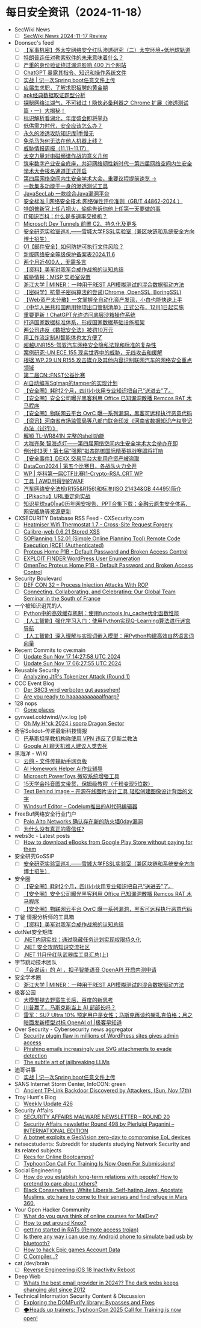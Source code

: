 # 每日安全资讯（2024-11-18）

- SecWiki News
  - [ ] [SecWiki News 2024-11-17 Review](http://www.sec-wiki.com/?2024-11-17)
- Doonsec's feed
  - [ ] [【军事机密】外太空网络安全红队渗透研究（二）太空环境+低地球轨道](https://mp.weixin.qq.com/s?__biz=MzI1Mjc3NTUwMQ==&mid=2247536319&idx=1&sn=5fd943e1e302601b6004f59898396253)
  - [ ] [特朗普连任对勒索软件的未来意味着什么？](https://mp.weixin.qq.com/s?__biz=MzkxNDM4OTM3OQ==&mid=2247504511&idx=1&sn=545596e8af8b02d54fb964259aa7824d)
  - [ ] [严重的身份验证绕过漏洞影响 400 万个网站](https://mp.weixin.qq.com/s?__biz=MzkxNDM4OTM3OQ==&mid=2247504511&idx=2&sn=02a617bd236ecf22b9f4b7d6b25c7f9a)
  - [ ] [ChatGPT 暴露其指令、知识和操作系统文件](https://mp.weixin.qq.com/s?__biz=MzkxNDM4OTM3OQ==&mid=2247504511&idx=3&sn=f52fee8e55c8499c0cfb17045fbf3e7f)
  - [ ] [实战 | 记一次Spring boot任意文件上传](https://mp.weixin.qq.com/s?__biz=MzIzMTIzNTM0MA==&mid=2247496357&idx=1&sn=a65d53958d2fb72f02926d027d247350)
  - [ ] [应届生求职，了解求职招聘的黄金期](https://mp.weixin.qq.com/s?__biz=MzU5NzQ3NzIwMA==&mid=2247486184&idx=1&sn=afc7d373715129ac31540c06935e845b)
  - [ ] [apk经典数据取证题型分析](https://mp.weixin.qq.com/s?__biz=Mzg4Mjg4NzE3Mw==&mid=2247484306&idx=1&sn=9b3686a496ff2467ed652e14e4addcd4)
  - [ ] [探秘网络江湖气，不可错过！隐侠必备利器之 Chrome 扩展（渗透测试篇・一）大揭秘！](https://mp.weixin.qq.com/s?__biz=Mzg2NTkwODU3Ng==&mid=2247512398&idx=1&sn=a41f4f94a908911a348f388d61af5af9)
  - [ ] [标识解析看湖北，年度盛会即将举办](https://mp.weixin.qq.com/s?__biz=MzU1OTUxNTI1NA==&mid=2247591484&idx=1&sn=e5932217409e7ef5592001b4f653263c)
  - [ ] [低供需力时代，安全应该怎么办？](https://mp.weixin.qq.com/s?__biz=MzAxOTk3NTg5OQ==&mid=2247491629&idx=1&sn=c6a72db6a0cb97141c2a8244b09f0b2f)
  - [ ] [永久的渗透攻防知识库|手慢无](https://mp.weixin.qq.com/s?__biz=MzkwMzMwODg2Mw==&mid=2247509335&idx=1&sn=b89b8eb5bcfea1fe55cddf0348e6e6cc)
  - [ ] [免杀马为何无法在他人机器上线？](https://mp.weixin.qq.com/s?__biz=MzAwOTQzMjMwOQ==&mid=2247483873&idx=1&sn=619388cb922ba03cc07d1f6da2bf38a9)
  - [ ] [威胁情报周报（11.11~11.17）](https://mp.weixin.qq.com/s?__biz=Mzg5MTc3ODY4Mw==&mid=2247507404&idx=1&sn=9797c113eb8508388913895996727134)
  - [ ] [太空力量对电磁频谱作战的意义几何](https://mp.weixin.qq.com/s?__biz=MzI1OTExNDY1NQ==&mid=2651617144&idx=1&sn=2a147ca5f3cd820dc437d0720d0991f0)
  - [ ] [筑牢数字产业安全底座，共迎网络韧性新时代—第四届网络空间内生安全学术大会报名通道正式开启](https://mp.weixin.qq.com/s?__biz=MzkwOTI5NzIzMA==&mid=2247483983&idx=1&sn=5660a116977bbb5730893cdc90e59c0b)
  - [ ] [第四届网络空间内生安全学术大会，重要议程提前速览 →](https://mp.weixin.qq.com/s?__biz=MzkwOTI5NzIzMA==&mid=2247483983&idx=2&sn=8931c8e43d1ad796d77b49426d776360)
  - [ ] [一款集多功能于一身的渗透测试工具](https://mp.weixin.qq.com/s?__biz=Mzk0NjQ5MTM1MA==&mid=2247492636&idx=1&sn=2900a534c154db78048e9d7fe1bd5d46)
  - [ ] [JavaSecLab 一款综合Java漏洞平台](https://mp.weixin.qq.com/s?__biz=Mzk0ODM0NDIxNQ==&mid=2247492733&idx=1&sn=d41a5ddfe26f0a9dfaa02fedafee911a)
  - [ ] [安全标准 | 网络安全技术 网络弹性评价准则（GB/T 44862-2024 ）](https://mp.weixin.qq.com/s?__biz=MzA3MTM0NTQzNA==&mid=2455780023&idx=1&sn=1a72492904efd2b27e783ccbe2c04dc2)
  - [ ] [特朗普新官上任八把火，偷偷告诉你他上任第一天要做的事](https://mp.weixin.qq.com/s?__biz=MzA3Mjc1MTkwOA==&mid=2650557483&idx=1&sn=46f16781ad1c4ebd6d641b7d4c06ce7b)
  - [ ] [IT知识百科：什么是多速率交换机？](https://mp.weixin.qq.com/s?__biz=MzIyMzIwNzAxMQ==&mid=2649462907&idx=1&sn=2335ff012326e762f8cbef173a3e70d8)
  - [ ] [Microsoft Dev Tunnels 前置 C2、持久化及更多](https://mp.weixin.qq.com/s?__biz=MzAxODM5ODQzNQ==&mid=2247485169&idx=1&sn=44f440e263c263ae8b2d2fab3d66404f)
  - [ ] [安全研究实验室巡礼——雪城大学FSSL实验室（兼区块链和系统安全方向博士招生）](https://mp.weixin.qq.com/s?__biz=Mzg5ODUxMzg0Ng==&mid=2247499215&idx=1&sn=53d3f6643a43ced1d8637ea56bbb4218)
  - [ ] [01【邮件安全】如何防护可执行文件风险？](https://mp.weixin.qq.com/s?__biz=MzI1OTUyMTI2MQ==&mid=2247484683&idx=1&sn=a6a58576864dd18db4d7bceb3f9c5af2)
  - [ ] [新版网络安全等级保护备案表2024.11.6](https://mp.weixin.qq.com/s?__biz=MzU5MTIxNzg0Ng==&mid=2247487996&idx=1&sn=4c14f8e540fff6a8aae16aa47dd4e4e1)
  - [ ] [两个月近400人，无需多言](https://mp.weixin.qq.com/s?__biz=Mzg2ODYxMzY3OQ==&mid=2247517217&idx=1&sn=9306a8e42397b254a16feff315613f29)
  - [ ] [【资料】美军对我军合成作战旅的认知总结](https://mp.weixin.qq.com/s?__biz=MzI2MTE0NTE3Mw==&mid=2651147826&idx=1&sn=82db846319ddae363d8ac74312d12f8b)
  - [ ] [威胁情报：MISP 实验室设置](https://mp.weixin.qq.com/s?__biz=MzU1NjczNjA0Nw==&mid=2247485554&idx=1&sn=2aa18c09e6636681f0315c25d9671221)
  - [ ] [浙江大学 | MINER：一种用于REST API模糊测试的混合数据驱动方法](https://mp.weixin.qq.com/s?__biz=MzU5MTM5MTQ2MA==&mid=2247491390&idx=1&sn=b7ade53040c9a2e8c610421c91a4a59d)
  - [ ] [【密码学】抗量子密码算法的尝试(Chrome, OpenSSL, BoringSSL)](https://mp.weixin.qq.com/s?__biz=MzUwOTc3MTQyNg==&mid=2247490212&idx=1&sn=3778b0cfcf2dd606499082548361bd4b)
  - [ ] [【Web资产太分散】一文掌握全自动化资产发现，小白也能快速上手](https://mp.weixin.qq.com/s?__biz=MzI5MjY4MTMyMQ==&mid=2247486904&idx=1&sn=f12b5cc54ba2f667bb773e23dab07bac)
  - [ ] [《中华人民共和国两用物项出口管制清单》正式公布，12月1日起实施](https://mp.weixin.qq.com/s?__biz=MzI5NTM4OTQ5Mg==&mid=2247632301&idx=1&sn=d484fef4080c1c8d23fb914ce4d4f86b)
  - [ ] [重要更新！ChatGPT允许访问底层沙箱操作系统](https://mp.weixin.qq.com/s?__biz=MzI5NTM4OTQ5Mg==&mid=2247632301&idx=2&sn=c2adb20f21c9db2b60c1d5e0b222ee9e)
  - [ ] [打造国家数据标准体系，形成国家数据基础设施框架](https://mp.weixin.qq.com/s?__biz=MzI5NTM4OTQ5Mg==&mid=2247632301&idx=3&sn=f6458ae24207378530496ea8389820d8)
  - [ ] [两公司违反《数据安全法》被罚10万元](https://mp.weixin.qq.com/s?__biz=MzI5NTM4OTQ5Mg==&mid=2247632301&idx=4&sn=1d5203c168d6df2773225301b8cf2988)
  - [ ] [用工作流定制AI智能体也太方便了](https://mp.weixin.qq.com/s?__biz=MzkwODQyMjgwNg==&mid=2247485280&idx=1&sn=baa2e8aeb596e27819efcaedffbb014f)
  - [ ] [超越UNR155-驾驭汽车网络安全隐私法规和标准的复杂性](https://mp.weixin.qq.com/s?__biz=MzU2MDk1Nzg2MQ==&mid=2247615761&idx=1&sn=619466ec811a63b62b85b26be50500c3)
  - [ ] [案例研究-UN ECE 155 现实世界中的威胁，无线攻击和缓解](https://mp.weixin.qq.com/s?__biz=MzU2MDk1Nzg2MQ==&mid=2247615761&idx=2&sn=918c271a1a254c889b24eb3b75b1d189)
  - [ ] [根据 WP.29 UN R155 攻击媒介及其他内容识别联网汽车的网络安全重点领域](https://mp.weixin.qq.com/s?__biz=MzU2MDk1Nzg2MQ==&mid=2247615761&idx=3&sn=80e4dc60d1a227e78fcec49ff9aeab8f)
  - [ ] [第二届CN::FNST公益比赛](https://mp.weixin.qq.com/s?__biz=Mzg4NDg2NTM3NQ==&mid=2247484462&idx=1&sn=74cd722dcf23b0865fa9f02e2f8cdb94)
  - [ ] [AI自动编写Sqlmap的tamper的实现计划](https://mp.weixin.qq.com/s?__biz=MzU0MTc2NTExNg==&mid=2247491087&idx=1&sn=c6a67f2ffa619173d6b8c280ead3ceed)
  - [ ] [【安全圈】耗时2个月，四川小伙用专业知识把自己“送进去”了。](https://mp.weixin.qq.com/s?__biz=MzIzMzE4NDU1OQ==&mid=2652066040&idx=1&sn=fcc2314e273fd8cbd7197bf86dbb628e)
  - [ ] [【安全圈】安全公司曝光黑客利用 Office 已知漏洞散播 Remcos   RAT 木马程序](https://mp.weixin.qq.com/s?__biz=MzIzMzE4NDU1OQ==&mid=2652066040&idx=2&sn=cf11d094cb7fc2770df2100227dc34db)
  - [ ] [【安全圈】物联网云平台 OvrC 曝一系列漏洞，黑客可远程执行恶意代码](https://mp.weixin.qq.com/s?__biz=MzIzMzE4NDU1OQ==&mid=2652066040&idx=3&sn=628c0be39463e5a5db076252eae42974)
  - [ ] [【资讯】河南省市场监管局等八部门联合印发《河南省数据知识产权登记办法（试行）》](https://mp.weixin.qq.com/s?__biz=MzU1NDY3NDgwMQ==&mid=2247547407&idx=1&sn=677433035695274ef57f05198ebe9f12)
  - [ ] [解锁 TL-WR841N 完整的shell功能](https://mp.weixin.qq.com/s?__biz=MzU4NDY3MTk2NQ==&mid=2247490858&idx=1&sn=aed666456b40ff7154dd5842ab0bd7c7)
  - [ ] [大咖齐聚 智海点灯——第四届网络空间内生安全学术大会举办在即](https://mp.weixin.qq.com/s?__biz=Mzg4MDU0NTQ4Mw==&mid=2247526730&idx=1&sn=c113e77bb5e5f7b372216f0b1587cc11)
  - [ ] [倒计时3天！第七届“强网”拟态防御国际精英挑战赛即将打响](https://mp.weixin.qq.com/s?__biz=Mzg4MDU0NTQ4Mw==&mid=2247526730&idx=2&sn=b5b396268e7f3d9748124c694eebec21)
  - [ ] [【安全事件】DEXX 交易平台大批用户资产被盗取](https://mp.weixin.qq.com/s?__biz=Mzg4NzgzMjUzOA==&mid=2247485295&idx=1&sn=affc746e5c3c6ce0c669bb79af0dc63f)
  - [ ] [DataCon2024 | 第五个比赛日，各战队火力全开](https://mp.weixin.qq.com/s?__biz=MzU5Njg1NzMyNw==&mid=2247488626&idx=1&sn=91a7b58b4e707ae8690b85e60fef1464)
  - [ ] [WP | 华科第一届CTF比赛I1-Crypto-RSA_CRT WP](https://mp.weixin.qq.com/s?__biz=MzkxNTY4NTQwMg==&mid=2247484008&idx=1&sn=4bbae833a5d43cda8c82f907c2630b8c)
  - [ ] [工具 | AWD用得到的WAF](https://mp.weixin.qq.com/s?__biz=MzkxNTY4NTQwMg==&mid=2247484008&idx=2&sn=6e5c3c253bb98be66b63bddc496228a2)
  - [ ] [汽车网络安全法规(R155&R156)和标准(ISO 21434&GB 44495)简介](https://mp.weixin.qq.com/s?__biz=MzIzOTc2OTAxMg==&mid=2247546121&idx=1&sn=94cc2ba4d06a31e39db8a82a72214264)
  - [ ] [【Pikachu】URL重定向实战](https://mp.weixin.qq.com/s?__biz=Mzg5NTU2NjA1Mw==&mid=2247494298&idx=1&sn=54eaba5fca23d5c8e4cc72ceb82885a6)
  - [ ] [知识星球xa0|xa0历年网安报告、PPT合集下载；金融云原生安全体系、网安威胁等资源更新](https://mp.weixin.qq.com/s?__biz=MzU5ODgzNTExOQ==&mid=2247631330&idx=1&sn=4b352bff0041ed5de48ad0a90adc3749)
- CXSECURITY Database RSS Feed - CXSecurity.com
  - [ ] [Heatmiser Wifi Thermostat 1.7 - Cross-Site Request Forgery](https://cxsecurity.com/issue/WLB-2024110030)
  - [ ] [Calibre-web 0.6.21 Stored XSS](https://cxsecurity.com/issue/WLB-2024110029)
  - [ ] [SOPlanning 1.52.01 (Simple Online Planning Tool) Remote Code Execution (RCE) (Authenticated)](https://cxsecurity.com/issue/WLB-2024110028)
  - [ ] [Proteus Home P1B - Default Password and Broken Access Control](https://cxsecurity.com/issue/WLB-2024110025)
  - [ ] [EXPLOIT FINDER  WordPress User Enumeration](https://cxsecurity.com/issue/WLB-2024110026)
  - [ ] [OmenTec Proteus Home P1B - Default Password and Broken Access Control](https://cxsecurity.com/issue/WLB-2024110024)
- Security Boulevard
  - [ ] [DEF CON 32 – Process Injection Attacks With ROP](https://securityboulevard.com/2024/11/def-con-32-process-injection-attacks-with-rop/)
  - [ ] [Connecting, Collaborating, and Celebrating: Our Global Team Seminar in the South of France](https://securityboulevard.com/2024/11/connecting-collaborating-and-celebrating-our-global-team-seminar-in-the-south-of-france/)
- 一个被知识诅咒的人
  - [ ] [Python中的高效缓存机制：使用functools.lru_cache优化函数性能](https://blog.csdn.net/nokiaguy/article/details/143831206)
  - [ ] [【人工智能】强化学习入门：使用Python实现Q-Learning算法进行迷宫导航](https://blog.csdn.net/nokiaguy/article/details/143831195)
  - [ ] [【人工智能】深入理解与实现词嵌入模型：用Python构建高效自然语言词向量](https://blog.csdn.net/nokiaguy/article/details/143831180)
- Recent Commits to cve:main
  - [ ] [Update Sun Nov 17 14:27:58 UTC 2024](https://github.com/trickest/cve/commit/beff6081609ca19baa926ab25035cb8b0354b565)
  - [ ] [Update Sun Nov 17 06:27:55 UTC 2024](https://github.com/trickest/cve/commit/c64d1192200cc24bcbfb61c1dd872718f11f1df5)
- Reusable Security
  - [ ] [Analyzing JtR's Tokenizer Attack (Round 1)](https://reusablesec.blogspot.com/2024/11/analyzing-jtrs-tokenizer-attack-round-1.html)
- CCC Event Blog
  - [ ] [Der 38C3 wird verboten gut aussehen!](https://events.ccc.de/2024/11/17/38c3-illegally-awesome/)
  - [ ] [Are you ready to haaaaaaaaaaalfnarp?](https://events.ccc.de/2024/11/17/38c3-are-you-ready-to-haaaaaaaaaaalfnarp/)
- 128 nops
  - [ ] [Gone places](https://carstein.github.io/short/2024/11/17/gone-places.html)
- gynvael.coldwind//vx.log (pl)
  - [ ] [Oh My H^ck 2024 i sporo Dragon Sector](https://gynvael.coldwind.pl/?id=795)
- 奇客Solidot–传递最新科技情报
  - [ ] [巴基斯坦早教机构称使用 VPN 违反了伊斯兰教法](https://www.solidot.org/story?sid=79799)
  - [ ] [Google AI 聊天机器人建议人类去死](https://www.solidot.org/story?sid=79798)
- 黑海洋 - WIKI
  - [ ] [云鸽 - 文件传输助手网页版](https://www.upx8.com/4441)
  - [ ] [AI Homework Helper Ai作业辅导](https://www.upx8.com/4440)
  - [ ] [Microsoft PowerToys 微软系统增强工具](https://www.upx8.com/4439)
  - [ ] [15天学会抖音图文带货，保姆级教程（千粉变现5位数）](https://www.upx8.com/4438)
  - [ ] [Text Behind Image – 开源在线图片设计工具 轻松创建图像设计背后的文字](https://www.upx8.com/4437)
  - [ ] [Windsurf Editor – Codeium推出的AI代码编辑器](https://www.upx8.com/4436)
- FreeBuf网络安全行业门户
  - [ ] [Palo Alto Networks 确认存在新的防火墙0day漏洞](https://www.freebuf.com/news/415441.html)
  - [ ] [为什么没有真正的零信任?](https://www.freebuf.com/articles/neopoints/415436.html)
- webs3c - Latest posts
  - [ ] [How to download eBooks from Google Play Store without paying for them](https://webs3c.com/t/how-to-download-ebooks-from-google-play-store-without-paying-for-them/79#post_4)
- 安全研究GoSSIP
  - [ ] [安全研究实验室巡礼——雪城大学FSSL实验室（兼区块链和系统安全方向博士招生）](https://mp.weixin.qq.com/s?__biz=Mzg5ODUxMzg0Ng==&mid=2247499215&idx=1&sn=53d3f6643a43ced1d8637ea56bbb4218&chksm=c063d316f7145a00f5a69fb9b5284a78953b299553dfc84cf2a8b4fe4262604ac0c08a1c652c&scene=58&subscene=0#rd)
- 安全圈
  - [ ] [【安全圈】耗时2个月，四川小伙用专业知识把自己“送进去”了。](https://mp.weixin.qq.com/s?__biz=MzIzMzE4NDU1OQ==&mid=2652066040&idx=1&sn=fcc2314e273fd8cbd7197bf86dbb628e&chksm=f36e7cb8c419f5ae9d4910c6a41e61dc61e3b3141c312e2229cc7b013421e198fac317742acb&scene=58&subscene=0#rd)
  - [ ] [【安全圈】安全公司曝光黑客利用 Office 已知漏洞散播 Remcos   RAT 木马程序](https://mp.weixin.qq.com/s?__biz=MzIzMzE4NDU1OQ==&mid=2652066040&idx=2&sn=cf11d094cb7fc2770df2100227dc34db&chksm=f36e7cb8c419f5ae9268e1d2eb9675ef94bccbcfe66627cb209b0883944215f205a8d17b7028&scene=58&subscene=0#rd)
  - [ ] [【安全圈】物联网云平台 OvrC 曝一系列漏洞，黑客可远程执行恶意代码](https://mp.weixin.qq.com/s?__biz=MzIzMzE4NDU1OQ==&mid=2652066040&idx=3&sn=628c0be39463e5a5db076252eae42974&chksm=f36e7cb8c419f5ae9694e18d60dde2a26e6a3cdec1633acf1fe266e96be9e59868eaad6f37a5&scene=58&subscene=0#rd)
- 丁爸 情报分析师的工具箱
  - [ ] [【资料】美军对我军合成作战旅的认知总结](https://mp.weixin.qq.com/s?__biz=MzI2MTE0NTE3Mw==&mid=2651147826&idx=1&sn=82db846319ddae363d8ac74312d12f8b&chksm=f1af3908c6d8b01ec33022230f4b2c112e9210f0cd3b43058d09a96ccbbbd3a91ecca7137dc9&scene=58&subscene=0#rd)
- dotNet安全矩阵
  - [ ] [.NET内网实战：通过隐藏任务计划实现权限持久化](https://mp.weixin.qq.com/s?__biz=MzUyOTc3NTQ5MA==&mid=2247496737&idx=1&sn=d3fd5e529d898139e7aa382e024bcd57&chksm=fa595acccd2ed3daf7f7b2c98f2d27007b62bfdd523eaa8e0a69fc9c58b18b8474fdf3d96560&scene=58&subscene=0#rd)
  - [ ] [.NET 安全攻防知识交流社区](https://mp.weixin.qq.com/s?__biz=MzUyOTc3NTQ5MA==&mid=2247496737&idx=2&sn=872d41b5a6b7e8c74392aaa25ffd586a&chksm=fa595acccd2ed3dac2a3efedf110c934fead8b1792881b5ce4e01e3f0d6993b3c71de66aac24&scene=58&subscene=0#rd)
  - [ ] [.NET 11月份红队武器库工具汇总(上)](https://mp.weixin.qq.com/s?__biz=MzUyOTc3NTQ5MA==&mid=2247496737&idx=3&sn=272658dec2bb1776fa374b30f6aa98b9&chksm=fa595acccd2ed3da60171508eb9feab38f248a80f8732978847a2c8138d71a97e25ad892f01f&scene=58&subscene=0#rd)
- 字节跳动技术团队
  - [ ] [「会说话」的 AI ，扣子智能语音 OpenAPI 开启内测申请](https://mp.weixin.qq.com/s?__biz=MzI1MzYzMjE0MQ==&mid=2247511386&idx=1&sn=7cc18c28156b42b144946325f89b186e&chksm=e9d366b8dea4efae4d9179178dd3e04ad88aabd01b9293626d4697b694f67b0b1320a0a37442&scene=58&subscene=0#rd)
- 安全学术圈
  - [ ] [浙江大学 | MINER：一种用于REST API模糊测试的混合数据驱动方法](https://mp.weixin.qq.com/s?__biz=MzU5MTM5MTQ2MA==&mid=2247491390&idx=1&sn=b7ade53040c9a2e8c610421c91a4a59d&chksm=fe2ee0b5c95969a37954d52aa6472cd8ec8fb5e6742c4dfe5d9a908816eb433843eb6e91c0e5&scene=58&subscene=0#rd)
- 极客公园
  - [ ] [大模型褪去野蛮生长后，百度的新思考](https://mp.weixin.qq.com/s?__biz=MTMwNDMwODQ0MQ==&mid=2653064112&idx=1&sn=27b794fcfdded9a7f1e04976dd6a655e&chksm=7e57f60649207f1088680e064e8de863c6b6d358e35fa8d9eaad3f3757a48de51a396b599c1d&scene=58&subscene=0#rd)
  - [ ] [川普赢了，马斯克能当上 AI 部部长吗？](https://mp.weixin.qq.com/s?__biz=MTMwNDMwODQ0MQ==&mid=2653064102&idx=1&sn=78e9ad860dc57db553b48be7d9405ecf&chksm=7e57f61049207f0688b22dadfd402fc4b4bb28650b5eda344a53658704f0d57870d21c567263&scene=58&subscene=0#rd)
  - [ ] [雷军：SU7 Ultra 10% 预定用户是女性；马斯克再谈约架扎克伯格；月之暗面发新模型对标 OpenAI o1 |极客早知道](https://mp.weixin.qq.com/s?__biz=MTMwNDMwODQ0MQ==&mid=2653064089&idx=1&sn=ffa6f119c70c017cafa6f32c79cda0c3&chksm=7e57f62f49207f39cf8869de94aa11bea7ba75d458449c4149a157b340d0ce3efb9c2aea930e&scene=58&subscene=0#rd)
- Over Security - Cybersecurity news aggregator
  - [ ] [Security plugin flaw in millions of WordPress sites gives admin access](https://www.bleepingcomputer.com/news/security/security-plugin-flaw-in-millions-of-wordpress-sites-gives-admin-access/)
  - [ ] [Phishing emails increasingly use SVG attachments to evade detection](https://www.bleepingcomputer.com/news/security/phishing-emails-increasingly-use-svg-attachments-to-evade-detection/)
  - [ ] [The subtle art of jailbreaking LLMs](https://andpalmier.com/posts/jailbreaking-llms/)
- 迪哥讲事
  - [ ] [实战 | 记一次Spring boot任意文件上传](https://mp.weixin.qq.com/s?__biz=MzIzMTIzNTM0MA==&mid=2247496357&idx=1&sn=a65d53958d2fb72f02926d027d247350&chksm=e8a5f8c6dfd271d0e0be8b83b8c4d1d4179ac8c8e89ea7ec34d0f9344ab13944e2e50247d33d&scene=58&subscene=0#rd)
- SANS Internet Storm Center, InfoCON: green
  - [ ] [Ancient TP-Link Backdoor Discovered by Attackers, (Sun, Nov 17th)](https://isc.sans.edu/diary/rss/31442)
- Troy Hunt's Blog
  - [ ] [Weekly Update 426](https://www.troyhunt.com/weekly-update-426/)
- Security Affairs
  - [ ] [SECURITY AFFAIRS MALWARE NEWSLETTER – ROUND 20](https://securityaffairs.com/171089/malware/security-affairs-malware-newsletter-round-20.html)
  - [ ] [Security Affairs newsletter Round 498 by Pierluigi Paganini – INTERNATIONAL EDITION](https://securityaffairs.com/171083/security/security-affairs-newsletter-round-498-by-pierluigi-paganini-international-edition.html)
  - [ ] [A botnet exploits e GeoVision zero-day to compromise EoL devices](https://securityaffairs.com/171067/malware/ddos-botnet-exploits-geovision-zero-day.html)
- netsecstudents: Subreddit for students studying Network Security and its related subjects
  - [ ] [Recs for Online Bootcamps?](https://www.reddit.com/r/netsecstudents/comments/1gt7umy/recs_for_online_bootcamps/)
  - [ ] [TyphoonCon Call For Training Is Now Open For Submissions!](https://www.reddit.com/r/netsecstudents/comments/1gtb2gq/typhooncon_call_for_training_is_now_open_for/)
- Social Engineering
  - [ ] [How do you establish long-term relations with people? How to pretend to care about others?](https://www.reddit.com/r/SocialEngineering/comments/1gt9p8j/how_do_you_establish_longterm_relations_with/)
  - [ ] [Black Conservatives, White Liberals, Self-hating Jews, Apostate Muslims, etc have to come to their senses and find refuge in Mars 360.](https://www.reddit.com/r/SocialEngineering/comments/1gtek7y/black_conservatives_white_liberals_selfhating/)
- Your Open Hacker Community
  - [ ] [What do you guys think of online courses for MalDev?](https://www.reddit.com/r/HowToHack/comments/1gtfjha/what_do_you_guys_think_of_online_courses_for/)
  - [ ] [How to get around Knox?](https://www.reddit.com/r/HowToHack/comments/1gt7mwd/how_to_get_around_knox/)
  - [ ] [getting started in RATs (Remote access trojan)](https://www.reddit.com/r/HowToHack/comments/1gtkbs8/getting_started_in_rats_remote_access_trojan/)
  - [ ] [Is there any way i can use my Android phone to simulate bad usb by bluetooth?](https://www.reddit.com/r/HowToHack/comments/1gtf1mx/is_there_any_way_i_can_use_my_android_phone_to/)
  - [ ] [How to hack Epic games Account Data](https://www.reddit.com/r/HowToHack/comments/1gtbn2z/how_to_hack_epic_games_account_data/)
  - [ ] [C Compiler...?](https://www.reddit.com/r/HowToHack/comments/1gt6j3h/c_compiler/)
- cat /dev/brain
  - [ ] [Reverse Engineering iOS 18 Inactivity Reboot](https://naehrdine.blogspot.com/2024/11/reverse-engineering-ios-18-inactivity.html)
- Deep Web
  - [ ] [Whats the best email provider in 2024?? The dark webs keeps changing alot since 2012](https://www.reddit.com/r/deepweb/comments/1gti94z/whats_the_best_email_provider_in_2024_the_dark/)
- Technical Information Security Content & Discussion
  - [ ] [Exploring the DOMPurify library: Bypasses and Fixes](https://www.reddit.com/r/netsec/comments/1gtgst2/exploring_the_dompurify_library_bypasses_and_fixes/)
  - [ ] [🌪️Heads up trainers: TyphoonCon 2025 Call for Training is now open!](https://www.reddit.com/r/netsec/comments/1gtb2f6/heads_up_trainers_typhooncon_2025_call_for/)

